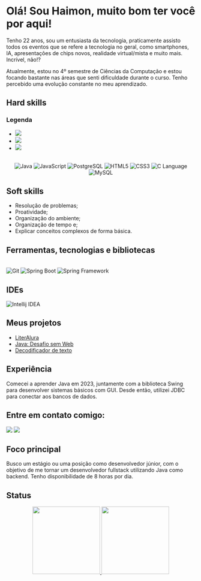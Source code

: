 # Olá! Sou Haimon, muito bom ter você por aqui!
Tenho 22 anos, sou um entusiasta da tecnologia, praticamente assisto todos os eventos que se refere a tecnologia no geral, como smartphones, IA, apresentações de chips novos, realidade virtual/mista e muito mais. Incrível, não!?

Atualmente, estou no 4º semestre de Ciências da Computação e estou focando bastante nas áreas que senti dificuldade durante o curso. Tenho percebido uma evolução constante no meu aprendizado.

## Hard skills

<div>
  <h3>Legenda</h2>
  <ul>
    <li> <img src="https://img.shields.io/badge/backend-grey?style=for-the-badge"/> </li>
    <li> <img src="https://img.shields.io/badge/frontend-008F42?style=for-the-badge"/> </li>
    <li> <img src="https://img.shields.io/badge/banco%20de%20dados-223385?style=for-the-badge"/> </li>
  </ul> 
</div>

<br>

<div align="center">
  
  <img src="https://img.shields.io/badge/Java-grey?style=for-the-badge&logo=openjdk&logoColor=orange" alt="Java"/>
  <img src="https://img.shields.io/badge/javascript-grey?style=for-the-badge&logo=javascript" alt="JavaScript"/>
  <img src="https://img.shields.io/badge/postgresql-223385?style=for-the-badge&logo=postgresql" alt="PostgreSQL"/>
  <img src="https://img.shields.io/badge/html5-008F42?style=for-the-badge&logo=html5" alt="HTML5"/>
  <img src="https://img.shields.io/badge/css3-008F42?style=for-the-badge&logo=css3" alt="CSS3"/>
  <img src="https://img.shields.io/badge/c%20language-grey?style=for-the-badge&logo=c" alt="C Language"/>
  <img src="https://img.shields.io/badge/mysql-223385?style=for-the-badge&logo=mysql" alt="MySQL"/>

</div>

## Soft skills

-  Resolução de problemas;
-  Proatividade;
-  Organização do ambiente;
-  Organização de tempo e;
-  Explicar conceitos complexos de forma básica. 

## Ferramentas, tecnologias e bibliotecas
<div>
  <br>
  <img src="https://img.shields.io/badge/git-grey?style=for-the-badge&logo=git" alt="Git" />
  <img src="https://img.shields.io/badge/spring%20boot-grey?style=for-the-badge&logo=spring-boot" alt="Spring Boot"/>
  <img src="https://img.shields.io/badge/Spring%20framework-grey?style=for-the-badge&logo=spring" alt="Spring Framework"/>
</div>
<p></p>

## IDEs
<div>
  <img src="https://img.shields.io/badge/Intellij%20Idea-000?logo=intellij-idea&style=for-the-badge" alt="Intellij IDEA"/>
</div>

## Meus projetos

- [LiterAlura](https://github.com/haimonvieira/challenge-literalura)
- [Java: Desafio sem Web](https://github.com/haimonvieira/java-desafio-web)
- [Decodificador de texto](https://github.com/haimonvieira/decodificador-de-texto)

## Experiência

Comecei a aprender Java em 2023, juntamente com a biblioteca Swing para desenvolver sistemas básicos com GUI. Desde então, utilizei JDBC para conectar aos bancos de dados.

## Entre em contato comigo:

<div>
  <a href = "mailto:haimoncuglercontato@gmail.com"><img loading="lazy" src="https://img.shields.io/badge/Gmail-D14836?style=for-the-badge&logo=gmail&logoColor=white" target="_blank"></a>
  <a href="https://www.linkedin.com/in/haimonvieira" target="_blank"><img loading="lazy" src="https://img.shields.io/badge/-LinkedIn-%230077B5?style=for-the-badge&logo=linkedin&logoColor=white" target="_blank"></a>   
</div>

## Foco principal

Busco um estágio ou uma posição como desenvolvedor júnior, com o objetivo de me tornar um desenvolvedor fullstack utilizando Java como backend. Tenho disponibilidade de 8 horas por dia.

## Status
<div align="center">
  <a href="https://github.com/haimonvieira">
  <img loading="lazy" height="180em" src="https://github-readme-stats.vercel.app/api/top-langs/?username=haimonvieira&layout=compact&langs_count=7&theme=github_dark_dimmed"/>
  <img loading="lazy" height="180em" src="https://github-readme-stats.vercel.app/api?username=haimonvieira&show_icons=true&theme=github_dark_dimmed&include_all_commits=true&count_private=true"/>
</div>

